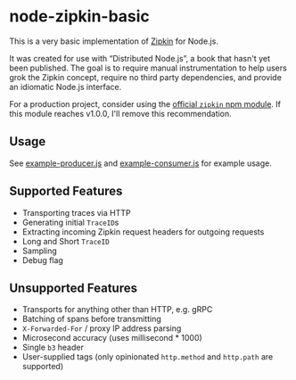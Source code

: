 # node-zipkin-basic

This is a very basic implementation of [Zipkin](https://zipkin.io/) for Node.js.

It was created for use with “Distributed Node.js”, a book that hasn't yet been published. The goal is to require manual instrumentation to help users grok the Zipkin concept, require no third party dependencies, and provide an idiomatic Node.js interface.

For a production project, consider using the [official `zipkin` npm module](https://github.com/openzipkin/zipkin-js). If this module reaches v1.0.0, I'll remove this recommendation.

## Usage

See [example-producer.js](./example-producer.js) and [example-consumer.js](./example-consumer.js) for example usage.

## Supported Features

- Transporting traces via HTTP
- Generating initial `TraceID`s
- Extracting incoming Zipkin request headers for outgoing requests
- Long and Short `TraceID`
- Sampling
- Debug flag

## Unsupported Features

- Transports for anything other than HTTP, e.g. gRPC
- Batching of spans before transmitting
- `X-Forwarded-For` / proxy IP address parsing
- Microsecond accuracy (uses millisecond * 1000)
- Single `b3` header
- User-supplied tags (only opinionated `http.method` and `http.path` are supported)
